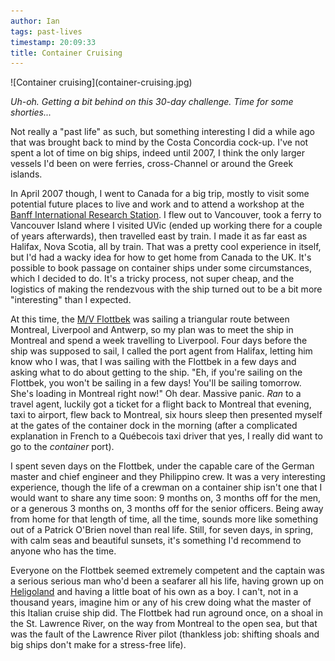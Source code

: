 ```yaml
---
author: Ian
tags: past-lives
timestamp: 20:09:33
title: Container Cruising
---
```

<div class="img-right">![Container cruising](container-cruising.jpg)</div>

*Uh-oh.  Getting a bit behind on this 30-day challenge.  Time for some
shorties...*

Not really a "past life" as such, but something interesting I did a
while ago that was brought back to mind by the Costa Concordia
cock-up.  I've not spent a lot of time on big ships, indeed until
2007, I think the only larger vessels I'd been on were ferries,
cross-Channel or around the Greek islands.

In April 2007 though, I went to Canada for a big trip, mostly to visit
some potential future places to live and work and to attend a workshop
at the [Banff International Research Station][banff].  I flew out to
Vancouver, took a ferry to Vancouver Island where I visited UVic
(ended up working there for a couple of years afterwards), then
travelled east by train.  I made it as far east as Halifax, Nova
Scotia, all by train.  That was a pretty cool experience in itself,
but I'd had a wacky idea for how to get home from Canada to the UK.
It's possible to book passage on container ships under some
circumstances, which I decided to do.  It's a tricky process, not
super cheap, and the logistics of making the rendezvous with the ship
turned out to be a bit more "interesting" than I expected.

At this time, the [M/V Flottbek][flottbek] was sailing a triangular
route between Montreal, Liverpool and Antwerp, so my plan was to meet
the ship in Montreal and spend a week travelling to Liverpool.  Four
days before the ship was supposed to sail, I called the port agent
from Halifax, letting him know who I was, that I was sailing with the
Flottbek in a few days and asking what to do about getting to the
ship.  "Eh, if you're sailing on the Flottbek, you won't be sailing in
a few days!  You'll be sailing tomorrow.  She's loading in Montreal
right now!"  Oh dear.  Massive panic.  *Ran* to a travel agent,
luckily got a ticket for a flight back to Montreal that evening, taxi
to airport, flew back to Montreal, six hours sleep then presented
myself at the gates of the container dock in the morning (after a
complicated explanation in French to a Québecois taxi driver that yes,
I really did want to go to the *container* port).

I spent seven days on the Flottbek, under the capable care of the
German master and chief engineer and they Philippino crew.  It was a
very interesting experience, though the life of a crewman on a
container ship isn't one that I would want to share any time soon: 9
months on, 3 months off for the men, or a generous 3 months on, 3
months off for the senior officers.  Being away from home for that
length of time, all the time, sounds more like something out of a
Patrick O'Brien novel than real life.  Still, for seven days, in
spring, with calm seas and beautiful sunsets, it's something I'd
recommend to anyone who has the time.

Everyone on the Flottbek seemed extremely competent and the captain
was a serious serious man who'd been a seafarer all his life, having
grown up on [Heligoland][heligo] and having a little boat of his own
as a boy.  I can't, not in a thousand years, imagine him or any of his
crew doing what the master of this Italian cruise ship did.  The
Flottbek had run aground once, on a shoal in the St. Lawrence River,
on the way from Montreal to the open sea, but that was the fault of
the Lawrence River pilot (thankless job: shifting shoals and big ships
don't make for a stress-free life).

[banff]: http://www.birs.ca/
[flottbek]: http://www.shipspotting.com/gallery/photo.php?lid=937982
[heligo]: http://en.wikipedia.org/wiki/Heligoland
